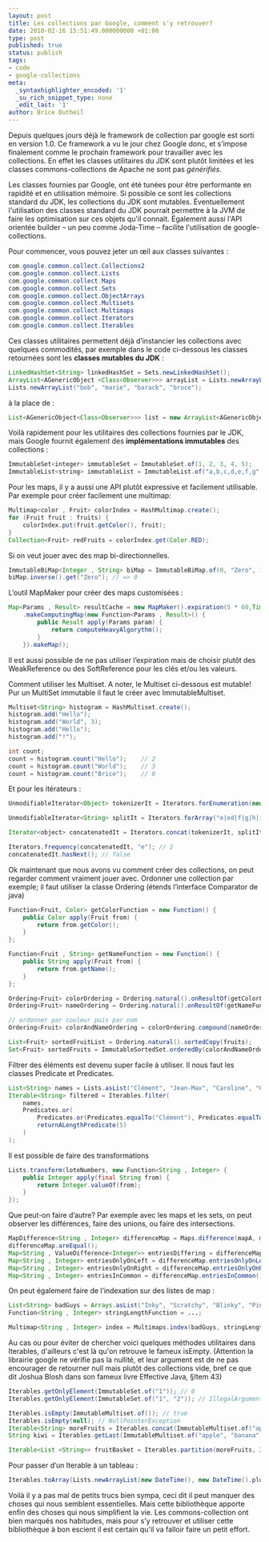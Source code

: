 ```yaml
---
layout: post
title: Les collections par Google, comment s'y retrouver?
date: 2010-02-16 15:51:49.000000000 +01:00
type: post
published: true
status: publish
tags:
- code
- google-collections
meta:
  _syntaxhighlighter_encoded: '1'
  _su_rich_snippet_type: none
  _edit_last: '1'
author: Brice Dutheil
---
```

Depuis quelques jours déjà le framework de collection par google est sorti en version 1.0. Ce framework a vu le jour chez Google donc, et s’impose finalement comme le prochain framework pour travailler avec les collections. En effet les classes utilitaires du JDK sont plutôt limitées et les classes commons-collections de Apache ne sont pas *générifiés*.

Les classes fournies par Google, ont été tunées pour être performante en rapidité et en utilisation mémoire. Si possible ce sont les collections standard du JDK, les collections du JDK sont mutables. Éventuellement l'utilisation des classes standard du JDK pourrait permettre à la JVM de faire les optimisation sur ces objets qu'il connait. Également aussi l'API orientée builder – un peu comme Joda-Time – facilite l'utilisation de google-collections.

Pour commencer, vous pouvez jeter un œil aux classes suivantes :

```java
com.google.common.collect.Collections2
com.google.common.collect.Lists
com.google.common.collect.Maps
com.google.common.collect.Sets
com.google.common.collect.ObjectArrays
com.google.common.collect.Multisets
com.google.common.collect.Multimaps
com.google.common.collect.Iterators
com.google.common.collect.Iterables
```

Ces classes utilitaires permettent déjà d’instancier les collections avec quelques commodités, par exemple dans le code ci-dessous les classes retournées sont les **classes mutables du JDK** :

```java
LinkedHashSet<String> linkedHashSet = Sets.newLinkedHashSet();
ArrayList<AGenericObject <Class<Observer>>> arrayList = Lists.newArrayList();
Lists.newArrayList("bob", "marie", "barack", "bruce");
```

à la place de :

```java
List<AGenericObject<Class<Observer>>> list = new ArrayList<AGenericObject<Class<Observer>>>();
```

Voilà rapidement pour les utilitaires des collections fournies par le JDK, mais Google fournit également des **implémentations immutables** des collections :

```java
ImmutableSet<integer> immutableSet = ImmutableSet.of(1, 2, 3, 4, 5);
ImmutableList<string> immutableList = ImmutableList.of("a,b,c,d,e,f,g".split(","));
```

Pour les maps, il y a aussi une API plutôt expressive et facilement utilisable. Par exemple pour créer facilement une multimap:

```java
Multimap<color , Fruit> colorIndex = HashMultimap.create();
for (Fruit fruit : fruits) {
    colorIndex.put(fruit.getColor(), fruit);
}
Collection<Fruit> redFruits = colorIndex.get(Color.RED);
```

Si on veut jouer avec des map bi-directionnelles.

```java
ImmutableBiMap<Integer , String> biMap = ImmutableBiMap.of(0, "Zero", 1, "One", 2, "Two", 3, "Three");
biMap.inverse().get("Zero"); // => 0
```

L’outil MapMaker pour créer des maps customisées :

```java
Map<Params , Result> resultCache = new MapMaker().expiration(5 * 60,TimeUnit.SECONDS)
    .makeComputingMap(new Function<Params , Result>() {
        public Result apply(Params param) {
            return computeHeavyAlgorythm();
        }
    }).makeMap();
```

Il est aussi possible de ne pas utiliser l’expiration mais de choisir plutôt des WeakReference ou des SoftReference pour les clés et/ou les valeurs.

Comment utiliser les Multiset. A noter, le Multiset ci-dessous est mutable! Pur un MultiSet immutable il faut le créer avec ImmutableMultiset.

```java
Multiset<String> histogram = HashMultiset.create();
histogram.add("Hello");
histogram.add("World", 3);
histogram.add("Hello");
histogram.add("!");

int count;
count = histogram.count("Hello");    // 2
count = histogram.count("World");    // 3
count = histogram.count("Brice");    // 0
```

Et pour les itérateurs :

```java
UnmodifiableIterator<Object> tokenizerIt = Iterators.forEnumeration(new StringTokenizer("a|b|c|d|e", "|")); // Eh oui ! StringTokenizer implémente Enumeration<Object>

UnmodifiableIterator<String> splitIt = Iterators.forArray("e|ed|f|g|h|i".split("|"));

Iterator<object> concatenatedIt = Iterators.concat(tokenizerIt, splitIt);

Iterators.frequency(concatenatedIt, "e"); // 2
concatenatedIt.hasNext(); // false
```

Ok maintenant que nous avons vu comment créer des collections, on peut regarder comment vraiment jouer avec. Ordonner une collection par exemple; il faut utiliser la classe Ordering (étends l’interface Comparator de java)

```java
Function<Fruit, Color> getColorFunction = new Function() {
    public Color apply(Fruit from) {
        return from.getColor();
    }
};

Function<Fruit , String> getNameFunction = new Function() {
    public String apply(Fruit from) {
        return from.getName();
    }
};

Ordering<Fruit> colorOrdering = Ordering.natural().onResultOf(getColorFunction);
Ordering<Fruit> nameOrdering = Ordering.natural().onResultOf(getNameFunction);

// ordonner par couleur puis par nom
Ordering<Fruit> colorAndNameOrdering = colorOrdering.compound(nameOrdering);

List<Fruit> sortedFruitList = Ordering.natural().sortedCopy(fruits);
Set<Fruit> sortedFruits = ImmutableSortedSet.orderedBy(colorAndNameOrdering).addAll(fruits).build();
```

Filtrer des éléments est devenu super facile à utiliser. Il nous faut les classes Predicate et Predicates.

```java
List<String> names = Lists.asList("Clément", "Jean-Max", "Caroline", "Céline", "Brice");
Iterable<String> filtered = Iterables.filter(
    names,
    Predicates.or(
        Predicates.or(Predicates.equalTo("Clément"), Predicates.equalTo("Brice")),
        returnALengthPredicate(5)
    )
);
```

Il est possible de faire des transformations

```java
Lists.transform(lotoNumbers, new Function<String , Integer> {
    public Integer apply(final String from) {
        return Integer.valueOf(from);
    }
});
```

Que peut-on faire d’autre? Par exemple avec les maps et les sets, on peut observer les différences, faire des unions, ou faire des intersections.

```java
MapDifference<String , Integer> differenceMap = Maps.difference(mapA, mapB);
differenceMap.areEqual();
Map<String , ValueDifference<Integer>> entriesDiffering = differenceMap.entriesDiffering();
Map<String , Integer> entriesOnlyOnLeft = differenceMap.entriesOnlyOnLeft();
Map<String , Integer> entriesOnlyOnRight = differenceMap.entriesOnlyOnRight();
Map<String , Integer> entriesInCommon = differenceMap.entriesInCommon();
```

On peut également faire de l’indexation sur des listes de map :

```java
List<String> badGuys = Arrays.asList("Inky", "Scratchy", "Blinky", "Pinky", "Pinky", "Clyde");
Function<String , Integer> stringLengthFunction = ...;

Multimap<String , Integer> index = Multimaps.index(badGuys, stringLengthFunction); // { 4=[Inky], 5=[Pinky, Pinky, Clyde], 6=[Blinky], 7=[Scratchy] }
```

Au cas ou pour éviter de chercher voici quelques méthodes utilitaires dans Iterables, d'ailleurs c'est là qu'on retrouve le fameux isEmpty. (Attention la librairie google ne vérifie pas la nullité, et leur argument est de ne pas encourager de retourner null mais plutôt des collections vide, bref ce que dit Joshua Blosh dans son fameux livre Effective Java, §Item 43)

```java
Iterables.getOnlyElement(ImmutableSet.of("1")); // 0
Iterables.getOnlyElement(ImmutableSet.of("1", "2")); // IllegalArgumentException

Iterables.isEmpty(ImmutableMultiset.of()); // true
Iterables.isEmpty(null); // NullPointerException
Iterable<String> moreFruits = Iterables.concat(ImmutableMultiset.of("apple", "banana", "kiwi"), Lists.newArrayList("ananas", "orange")); // "apple", "banana", "kiwi", "ananas", "orange"
String kiwi = Iterables.getLast(ImmutableMultiset.of("apple", "banana", "kiwi")); // "kiwi"

Iterable<List <String>> fruitBasket = Iterables.partition(moreFruits, 2);  // { "apple", "banana" }, { "kiwi", "ananas" }, { "orange" }
```

Pour passer d’un Iterable à un tableau :

```java
Iterables.toArray(Lists.newArrayList(new DateTime(), new DateTime().plusDays(1)), DateTime.class);
```

Voilà il y a pas mal de petits trucs bien sympa, ceci dit il peut manquer des choses qui nous semblent essentielles. Mais cette bibliothèque apporte enfin des choses qui nous simplifient la vie. Les commons-collection ont bien marqués nos habitudes, mais pour s’y retrouver et utiliser cette bibliothèque à bon escient il est certain qu'il va falloir faire un petit effort.
